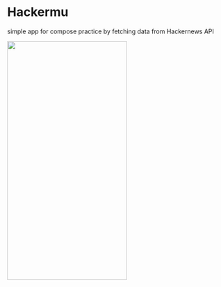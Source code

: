 
# Hackermu

simple app for compose practice by fetching data from Hackernews API

<img src="https://github.com/dafinoer/hacgkermu_compose/tree/master/capture/Screenshot_20230524_230812.png" width="275" height="550" />
